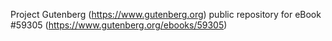 Project Gutenberg (https://www.gutenberg.org) public repository for
eBook #59305 (https://www.gutenberg.org/ebooks/59305)
